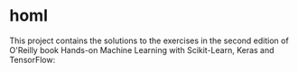 # homl
This project contains the solutions to the exercises in the second edition of  O'Reilly book Hands-on Machine Learning with Scikit-Learn, Keras and TensorFlow:

